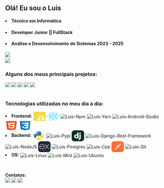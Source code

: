 ## Olá! Eu sou o Luis 
#### <li> Técnico em Informática
#### <li> Developer Junior || FullStack
#### <li> Análise e Desenvolvimento de Sistemas 2023 - 2025
<div>
  <img src="https://github-readme-stats.vercel.app/api?username=LuisMonteiroDev&show_icons=true&theme=radical"/> 
  <br>
  <img src="https://github-readme-stats.vercel.app/api/top-langs/?username=LuisMonteiroDev&theme=radical&layout=compact"/>
</div>

### Alguns dos meus principais projetos:
<div>
  <img src="https://github-readme-stats.vercel.app/api/pin/?username=LuisMonteiroDev&repo=Sentryperfomance&theme=radical"/>
  <img src="https://github-readme-stats.vercel.app/api/pin/?username=IsaqueRS&repo=barbershop-back&theme=radical"/>
  <img src="https://github-readme-stats.vercel.app/api/pin/?username=LuisMonteiroDev&repo=Crud-of-courses&theme=radical"/>
  <img src="https://github-readme-stats.vercel.app/api/pin/?username=LuisMonteiroDev&repo=gerador-de-senhas&theme=radical"/>
  <img src="https://github-readme-stats.vercel.app/api/pin/?username=LuisMonteiroDev&repo=service-nodeJS&theme=radical"/>
</div>

<br>

### Tecnologias utilizadas no meu dia a dia:
<div>
  <li> <strong>Frontend:</strong>
  <img align="center" alt="Luis-Js" height="30" width="40" src="https://raw.githubusercontent.com/devicons/devicon/master/icons/javascript/javascript-plain.svg">
  <img align="center" alt="Luis-React" height="30" width="40" src="https://raw.githubusercontent.com/devicons/devicon/master/icons/react/react-original.svg">
  <img align="center" alt="Luis-Npm" height="40" width="40" src="https://cdn.jsdelivr.net/gh/devicons/devicon/icons/npm/npm-original-wordmark.svg"/>
  <img align="center" alt="Luis-Yarn" height="35" width="40" src="https://cdn.jsdelivr.net/gh/devicons/devicon/icons/yarn/yarn-original.svg">
  <img align="center" alt="Luis-Android-Studio" height="40" width="40"   
   src="https://cdn.jsdelivr.net/gh/devicons/devicon/icons/androidstudio/androidstudio-original.svg"/>
  <img align="center" alt="Luis-HTML" height="30" width="40" src="https://raw.githubusercontent.com/devicons/devicon/master/icons/html5/html5-original.svg">
  <img align="center" alt="Luis-CSS" height="30" width="40" src="https://raw.githubusercontent.com/devicons/devicon/master/icons/css3/css3-original.svg">
  <br>
  <li> <strong>Backend:</strong>
  <img align="center" alt="Luis-Python" height="35" width="40" src="https://raw.githubusercontent.com/devicons/devicon/master/icons/python/python-original.svg">
  <img align="center" alt="Luis-Pypi" height="35" width="33" src="https://pypi.org/static/images/logo-small.2a411bc6.svg"/>
<!-- <img align="center" alt="Luis-C" height="35" width="40" src="https://raw.githubusercontent.com/tandpfun/skill-icons/59059d9d1a2c092696dc66e00931cc1181a4ce1f/icons/C.svg">
  <img align="center" alt="Luis-Cplusplus" height="35" width="40" src="https://cdn.jsdelivr.net/gh/devicons/devicon/icons/cplusplus/cplusplus-plain.svg"> -->
  <img align="center" alt="Luis-Django" height="35" width="40" src="https://raw.githubusercontent.com/tandpfun/skill-icons/59059d9d1a2c092696dc66e00931cc1181a4ce1f/icons/Django.svg"/>
  <img align="center" alt="Luis-Django-Rest-Framework" height="70" width="90" src="https://icon.icepanel.io/Technology/png-shadow-512/Django-REST.png"/>
  <img align="center" alt="Luis-NodeJS" height="35" width="40" src="https://cdn.jsdelivr.net/gh/devicons/devicon/icons/nodejs/nodejs-original.svg"/> 
  <img align="center" alt="Luis-ExpressJS" height="35" width="40" src="https://raw.githubusercontent.com/tandpfun/skill-icons/59059d9d1a2c092696dc66e00931cc1181a4ce1f/icons/ExpressJS-Dark.svg"/> 
  <img align="center" alt="Luis-Postgres" height="40" width="40"   
   src="https://cdn.jsdelivr.net/gh/devicons/devicon/icons/postgresql/postgresql-original.svg"/>
  <img align="center" alt="Luis-Cpp" height="40" width="40" src="https://cdn.jsdelivr.net/gh/devicons/devicon/icons/cplusplus/cplusplus-plain.svg" />
<!-- <img align="center" alt="Luis-MySQL" height="40" width="40"    
   src="https://cdn.jsdelivr.net/gh/devicons/devicon/icons/mysql/mysql-original.svg"/> -->
  <img align="center" alt="Luis-Postman" height="35" width="40"   
   src="https://github.com/tandpfun/skill-icons/blob/main/icons/Postman.svg"/>
  <img align="center" alt="Luis-Git" height="30" width="40" src="https://cdn.jsdelivr.net/gh/devicons/devicon/icons/git/git-original.svg"/>
  <br>
  <li> <strong>OS:</strong>
  <img align="center" alt="Luis-Linux" height="30"
   src="https://img.shields.io/badge/Linux-FCC624?style=for-the-badge&logo=linux&logoColor=black"/>
  <img align="center" alt="Luis-Mint" height="30" src="https://img.shields.io/badge/Linux_Mint-87CF3E?style=for-the-badge&logo=linux-mint&logoColor=black"/>
  <img align="center" alt="Luis-Ubuntu" height="30" src="https://img.shields.io/badge/Ubuntu-E95420?style=for-the-badge&logo=ubuntu&logoColor=black"/>
  <br>
  <br>
<!-- <li> <strong>IDE'S:</strong>
    <img align="center" alt="Luis-Pycharm" height="30" src="https://cdn.jsdelivr.net/gh/devicons/devicon/icons/pycharm/pycharm-original.svg"/>
  <img align="center" alt="Luis-VSCODE" height="30"
   src="https://cdn.jsdelivr.net/gh/devicons/devicon/icons/vscode/vscode-original.svg"/> -->
</div>

##

<div> 
  <strong>Contatos:</strong>
  <br>
  <a href="https://www.instagram.com/luiszflp/" target="_blank"><img src="https://img.shields.io/badge/Instagram-E4405F?style=for-the-badge&logo=instagram&logoColor=white" target="_blank"></a> 
  <a href = "mailto:luismonteirodeveloper@gmail.com"><img src="https://img.shields.io/badge/-Gmail-%23333?style=for-the-badge&logo=gmail&logoColor=white" target="_blank"></a>
  <a href="https://www.linkedin.com/in/luis-felipe-43a29b256/" target="_blank"><img src="https://img.shields.io/badge/-LinkedIn-%230077B5?style=for-the-badge&logo=linkedin&logoColor=white" target="_blank"></a> 
</div>
